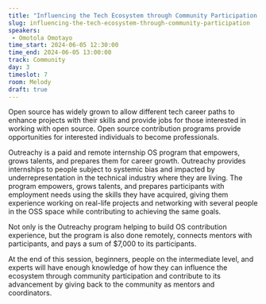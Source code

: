 ```yaml
---
title: "Influencing the Tech Ecosystem through Community Participation."
slug: influencing-the-tech-ecosystem-through-community-participation
speakers:
 - Omotola Omotayo
time_start: 2024-06-05 12:30:00
time_end: 2024-06-05 13:00:00
track: Community
day: 3
timeslot: 7
room: Melody
draft: true
---
```


Open source has widely grown to allow different tech career paths to enhance projects with their skills and provide jobs for those interested in working with open source. Open source contribution programs provide opportunities for interested individuals to become professionals.
  
Outreachy is a paid and remote internship OS program that empowers, grows talents, and prepares them for career growth. Outreachy provides internships to people subject to systemic bias and impacted by underrepresentation in the technical industry where they are living. The program empowers, grows talents, and prepares participants with employment needs using the skills they have acquired, giving them experience working on real-life projects and networking with several people in the OSS space while contributing to achieving the same goals.
 
Not only is the Outreachy program helping to build OS contribution experience, but the program is also done remotely, connects mentors with participants, and pays a sum of $7,000 to its participants.
 
 
 
 At the end of this session, beginners, people on the intermediate level, and experts will have enough knowledge of how they can influence the ecosystem through community participation and contribute to its advancement by giving back to the community as mentors and coordinators.